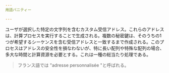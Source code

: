 ```yaml
---
用語バニティー

---
```

ユーザが選択した特定の文字列を含むカスタム受信アドレス。これらのアドレスは、計算プロセスを実行することで生成される。複数の秘密鍵は、そのうちの1つが希望するシーケンスを含む受信アドレスと一致するまで作成される。このプロセスはアドレスの安全性を損なわないが、特に長い配列や特殊な配列の場合、多大な時間と計算資源を必要とする。これは一種の総当たり処理である。

> フランス語では "adresse personnalisée "と呼ばれる。